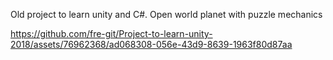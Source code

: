 Old project to learn unity and C#.
Open world planet with puzzle mechanics

https://github.com/fre-git/Project-to-learn-unity-2018/assets/76962368/ad068308-056e-43d9-8639-1963f80d87aa

